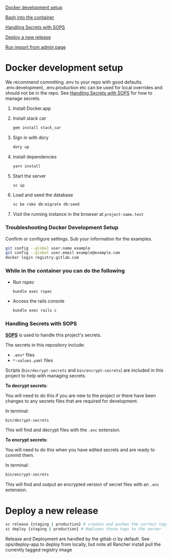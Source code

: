 [Docker development setup](#docker-development-setup)

[Bash into the container](#bash-into-the-container)

[Handling Secrets with SOPS](#handling-secrets-with-sops)

[Deploy a new release](#deploy-a-new-release)
  
[Run import from admin page](#run-import-from-admin-page)

# Docker development setup

We recommend committing .env to your repo with good defaults. .env.development, .env.production etc can be used for local overrides and should not be in the repo. See [Handling Secrets with SOPS](#handling-secrets-with-sops) for how to manage secrets.

1) Install Docker.app

2) Install stack car
    ``` bash
    gem install stack_car
    ```

3) Sign in with dory
    ``` bash
    dory up
    ```

4) Install dependencies
    ``` bash
    yarn install
    ```

5) Start the server
    ``` bash
    sc up
    ```

6) Load and seed the database
    ``` bash
    sc be rake db:migrate db:seed
    ```
    
7) Visit the running instance in the browser at `project-name.test`

### Troubleshooting Docker Development Setup
Confirm or configure settings. Sub your information for the examples.
``` bash
git config --global user.name example
git config --global user.email example@example.com
docker login registry.gitlab.com
```

### While in the container you can do the following
- Run rspec
    ``` bash
    bundle exec rspec
    ```
- Access the rails console
    ``` bash
    bundle exec rails c
    ```

### Handling Secrets with SOPS

[**SOPS**](https://github.com/mozilla/sops) is used to handle this project's secrets.

The secrets in this repository include:
- `.env*` files
- `*-values.yaml` files

Scripts (`bin/decrypt-secrets` and `bin/encrypt-secrets`) are included in this project to help with managing secrets.

**To decrypt secrets**:

You will need to do this if you are new to the project or there have been changes to any secrets files that are required for development.

In terminal:
```bash
bin/decrypt-secrets
```

This will find and decrypt files with the `.enc` extension.

**To encrypt secrets**:

You will need to do this when you have edited secrets and are ready to commit them.

In terminal:
```bash
bin/encrypt-secrets
```

This will find and output an encrypted version of secret files with an `.enc` extension.

# Deploy a new release

``` bash
sc release {staging | production} # creates and pushes the correct tags
sc deploy {staging | production} # deployes those tags to the server
```

Release and Deployment are handled by the gitlab ci by default. See ops/deploy-app to deploy from locally, but note all Rancher install pull the currently tagged registry image
